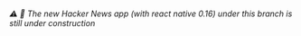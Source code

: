 ###### :warning: :construction: The new Hacker News app (with react native 0.16) under this branch is still under construction
